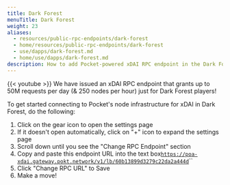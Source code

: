 ```yaml
---
title: Dark Forest
menuTitle: Dark Forest
weight: 23
aliases:
  - resources/public-rpc-endpoints/dark-forest
  - home/resources/public-rpc-endpoints/dark-forest
  - use/dapps/dark-forest.md
  - home/use/dapps/dark-forest.md
description: How to add Pocket-powered xDAI RPC endpoint in the Dark Forest blockchain game
---
```



{{< youtube  >}}
We have issued an xDAI RPC endpoint that grants up to 50M requests per day (& 250 nodes per hour) just for Dark Forest players!

To get started connecting to Pocket's node infrastructure for xDAI in Dark Forest, do the following:

1. Click on the gear icon to open the settings page
2. If it doesn't open automatically, click on "+" icon to expand the settings page
3. Scroll down until you see the "Change RPC Endpoint" section
4. Copy and paste this endpoint URL into the text box[`https://poa-xdai.gateway.pokt.network/v1/lb/60b13899d3279c22da2a444d`](https://poa-xdai.gateway.pokt.network/v1/lb/60b13899d3279c22da2a444d)``
5. Click "Change RPC URL" to Save
6. Make a move!
